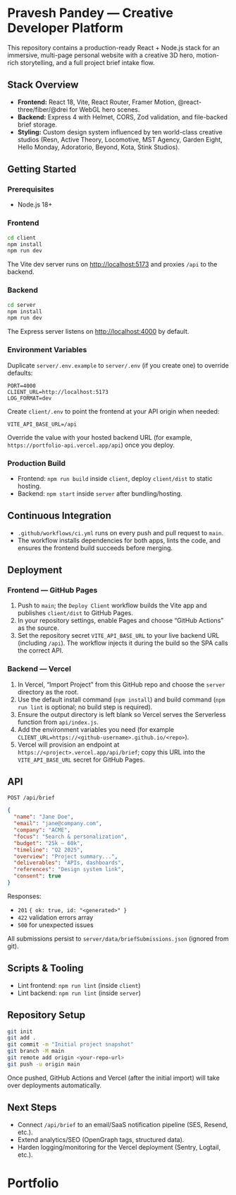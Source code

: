 # Pravesh Pandey — Creative Developer Platform

This repository contains a production-ready React + Node.js stack for an immersive, multi-page personal website with a creative 3D hero, motion-rich storytelling, and a full project brief intake flow.

## Stack Overview
- **Frontend:** React 18, Vite, React Router, Framer Motion, @react-three/fiber/@drei for WebGL hero scenes.
- **Backend:** Express 4 with Helmet, CORS, Zod validation, and file-backed brief storage.
- **Styling:** Custom design system influenced by ten world-class creative studios (Resn, Active Theory, Locomotive, MST Agency, Garden Eight, Hello Monday, Adoratorio, Beyond, Kota, Stink Studios).

## Getting Started

### Prerequisites
- Node.js 18+

### Frontend
```bash
cd client
npm install
npm run dev
```
The Vite dev server runs on [http://localhost:5173](http://localhost:5173) and proxies `/api` to the backend.

### Backend
```bash
cd server
npm install
npm run dev
```
The Express server listens on [http://localhost:4000](http://localhost:4000) by default.

### Environment Variables
Duplicate `server/.env.example` to `server/.env` (if you create one) to override defaults:
```
PORT=4000
CLIENT_URL=http://localhost:5173
LOG_FORMAT=dev
```

Create `client/.env` to point the frontend at your API origin when needed:
```
VITE_API_BASE_URL=/api
```
Override the value with your hosted backend URL (for example, `https://portfolio-api.vercel.app/api`) once you deploy.

### Production Build
- Frontend: `npm run build` inside `client`, deploy `client/dist` to static hosting.
- Backend: `npm start` inside `server` after bundling/hosting.

## Continuous Integration
- `.github/workflows/ci.yml` runs on every push and pull request to `main`.
- The workflow installs dependencies for both apps, lints the code, and ensures the frontend build succeeds before merging.

## Deployment

### Frontend — GitHub Pages
1. Push to `main`; the `Deploy Client` workflow builds the Vite app and publishes `client/dist` to GitHub Pages.
2. In your repository settings, enable Pages and choose “GitHub Actions” as the source.
3. Set the repository secret `VITE_API_BASE_URL` to your live backend URL (including `/api`). The workflow injects it during the build so the SPA calls the correct API.

### Backend — Vercel
1. In Vercel, “Import Project” from this GitHub repo and choose the `server` directory as the root.
2. Use the default install command (`npm install`) and build command (`npm run lint` is optional; no build step is required).
3. Ensure the output directory is left blank so Vercel serves the Serverless function from `api/index.js`.
4. Add the environment variables you need (for example `CLIENT_URL=https://<github-username>.github.io/<repo>`).
5. Vercel will provision an endpoint at `https://<project>.vercel.app/api/brief`; copy this URL into the `VITE_API_BASE_URL` secret for GitHub Pages.

## API
`POST /api/brief`
```json
{
  "name": "Jane Doe",
  "email": "jane@company.com",
  "company": "ACME",
  "focus": "Search & personalization",
  "budget": "25k – 60k",
  "timeline": "Q2 2025",
  "overview": "Project summary...",
  "deliverables": "APIs, dashboards",
  "references": "Design system link",
  "consent": true
}
```

Responses:
- `201` `{ ok: true, id: "<generated>" }`
- `422` validation errors array
- `500` for unexpected issues

All submissions persist to `server/data/briefSubmissions.json` (ignored from git).

## Scripts & Tooling
- Lint frontend: `npm run lint` (inside `client`)
- Lint backend: `npm run lint` (inside `server`)

## Repository Setup
```bash
git init
git add .
git commit -m "Initial project snapshot"
git branch -M main
git remote add origin <your-repo-url>
git push -u origin main
```
Once pushed, GitHub Actions and Vercel (after the initial import) will take over deployments automatically.

## Next Steps
- Connect `/api/brief` to an email/SaaS notification pipeline (SES, Resend, etc.).
- Extend analytics/SEO (OpenGraph tags, structured data).
- Harden logging/monitoring for the Vercel deployment (Sentry, Logtail, etc.).

# Portfolio
